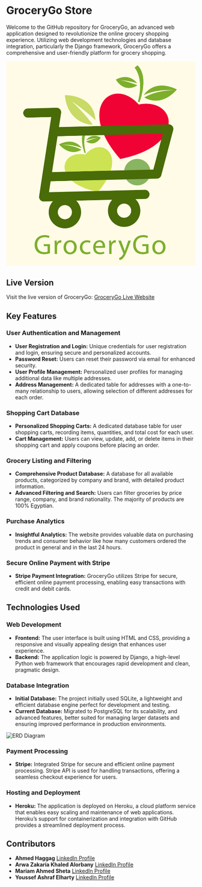 # GroceryGo Store

Welcome to the GitHub repository for GroceryGo, an advanced web application designed to revolutionize the online grocery shopping experience. Utilizing web development technologies and database integration, particularly the Django framework, GroceryGo offers a comprehensive and user-friendly platform for grocery shopping.

![GroceryGo](https://github.com/AuroraaSan/GroceryGo/blob/main/static/logoo.png)
## Live Version
Visit the live version of GroceryGo: [GroceryGo Live Website](https://grocery-go-24-b1f88daa13b9.herokuapp.com/)

## Key Features

### User Authentication and Management
- **User Registration and Login:** Unique credentials for user registration and login, ensuring secure and personalized accounts.
- **Password Reset:** Users can reset their password via email for enhanced security.
- **User Profile Management:** Personalized user profiles for managing additional data like multiple addresses.
- **Address Management:** A dedicated table for addresses with a one-to-many relationship to users, allowing selection of different addresses for each order.

### Shopping Cart Database
- **Personalized Shopping Carts:** A dedicated database table for user shopping carts, recording items, quantities, and total cost for each user.
- **Cart Management:** Users can view, update, add, or delete items in their shopping cart and apply coupons before placing an order.

### Grocery Listing and Filtering
- **Comprehensive Product Database:** A database for all available products, categorized by company and brand, with detailed product information.
- **Advanced Filtering and Search:** Users can filter groceries by price range, company, and brand nationality. The majority of products are 100% Egyptian.

### Purchase Analytics
- **Insightful Analytics:** The website provides valuable data on purchasing trends and consumer behavior like how many customers ordered the product in general and in the last 24 hours.
  
### Secure Online Payment with Stripe
- **Stripe Payment Integration:** GroceryGo utilizes Stripe for secure, efficient online payment processing, enabling easy transactions with credit and debit cards.

## Technologies Used

### Web Development
- **Frontend:** The user interface is built using HTML and CSS, providing a responsive and visually appealing design that enhances user experience.
- **Backend:** The application logic is powered by Django, a high-level Python web framework that encourages rapid development and clean, pragmatic design.

### Database Integration
- **Initial Database:** The project initially used SQLite, a lightweight and efficient database engine perfect for development and testing.
- **Current Database:** Migrated to PostgreSQL for its scalability, and advanced features, better suited for managing larger datasets and ensuring improved performance in production environments.

![ERD Diagram]([https://example.com/path/to/image.png](https://github.com/AuroraaSan/GroceryGo/blob/main/static/img/ERD.png))



### Payment Processing
- **Stripe:** Integrated Stripe for secure and efficient online payment processing. Stripe API is used for handling transactions, offering a seamless checkout experience for users.

### Hosting and Deployment
- **Heroku:** The application is deployed on Heroku, a cloud platform service that enables easy scaling and maintenance of web applications. Heroku’s support for containerization and integration with GitHub provides a streamlined deployment process.
  
## Contributors

- **Ahmed Haggag** [LinkedIn Profile]([https://www.linkedin.com/in/arwa-alorbany/](https://www.linkedin.com/in/ahmed-hagag-28698514b/))
- **Arwa Zakaria Khaled Alorbany** [LinkedIn Profile]([https://www.linkedin.com/in/arwa-alorbany/](https://www.linkedin.com/in/arwazakaria20/))
- **Mariam Ahmed Sheta** [LinkedIn Profile]([https://www.linkedin.com/in/arwa-alorbany/](https://www.linkedin.com/in/mariam-sheta-gogo/))
- **Youssef Ashraf Elharty** [LinkedIn Profile]([https://www.linkedin.com/in/arwa-alorbany/](https://www.linkedin.com/in/youssefelharty/)https://www.linkedin.com/in/youssefelharty/)

